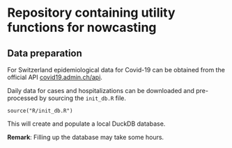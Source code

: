 # Repository containing utility functions for nowcasting 

## Data preparation 

For Switzerland epidemiological data for Covid-19 can be obtained from the
official API [covid19.admin.ch/api]("https://www.covid19.admin.ch/api/"). 

Daily data for cases and hospitalizations can be downloaded and pre-processed by 
sourcing the `init_db.R` file.

`source("R/init_db.R")` 

This will create and populate a local DuckDB database. 

**Remark**: Filling up the database may take some hours. 